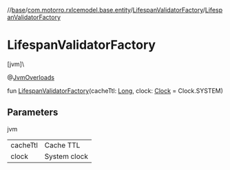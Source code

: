//[base](../../../index.md)/[com.motorro.rxlcemodel.base.entity](../index.md)/[LifespanValidatorFactory](index.md)/[LifespanValidatorFactory](-lifespan-validator-factory.md)

# LifespanValidatorFactory

[jvm]\

@[JvmOverloads](https://kotlinlang.org/api/latest/jvm/stdlib/kotlin.jvm/-jvm-overloads/index.html)

fun [LifespanValidatorFactory](-lifespan-validator-factory.md)(cacheTtl: [Long](https://kotlinlang.org/api/latest/jvm/stdlib/kotlin/-long/index.html), clock: [Clock](../-clock/index.md) = Clock.SYSTEM)

## Parameters

jvm

| | |
|---|---|
| cacheTtl | Cache TTL |
| clock | System clock |
